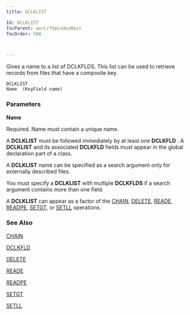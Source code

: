 ```yaml
---
title: DCLKLIST

Id: DCLKLIST
TocParent: aerLrfOpCodesMain
TocOrder: 500



---
```


Gives a name to a list of DCLKFLDS. This list can be used to retrieve records from files that have a composite key. 

```
DCLKLIST 
Name  (KeyField name)
```

### Parameters

**Name** 

Required. Name must contain a unique name. 

A **DCLKLIST** must be followed immediately by at least one **DCLKFLD** . A **DCLKLIST** and its associated **DCLKFLD** fields must appear in the global declaration part of a class. 

A **DCLKLIST** name can be specified as a search argument only for externally described files. 

You must specify a **DCLKLIST** with multiple **DCLKFLDS** if a search argument contains more than one field. 

A **DCLKLIST** can appear as a factor of the [CHAIN](CHAIN.html), [DELETE](DELETE.html), [READE](READE.html), [READPE](READPE.html), [SETGT](SETGT.html), or [SETLL](SETLL.html) operations. 

### See Also
[CHAIN](CHAIN.html)

[DCLKFLD](DCLKFLD.html)

[DELETE](DELETE.html)

[READE](READE.html)

[READPE](READPE.html)

[SETGT](SETGT.html)

[SETLL](SETLL.html)


